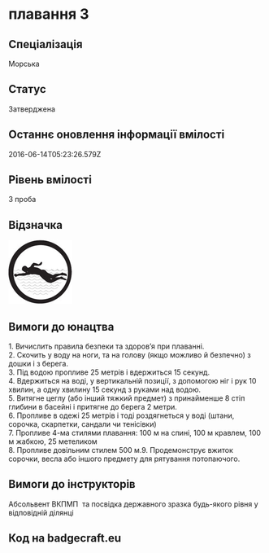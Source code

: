 # плавання 3

## Спеціалізація

Морська

## Статус

Затверджена

## Останнє оновлення інформації вмілості

2016-06-14T05:23:26.579Z

## Рівень вмілості

3 проба

## Відзначка

![Відзначка](../images/plavannia_III/5409254984_7ff8c4c71d_m.jpg)

## Вимоги до юнацтва

<span>1. Вичислить правила безпеки та здоров’я при плаванні.<br>2. Скочить у воду на ноги, та на голову (якщо можливо й безпечно) з дошки і з берега.<br>3. Під водою пропливе 25 метрів і вдержиться 15 секунд.<br>4. Вдержиться на воді, у вертикальній позиції, з допомогою ніг і рук 10 хвилин, а одну хвилину 15 секунд з руками над водою.<br>5. Витягне цеглу (або інший тяжкий предмет) з принайменше 8 стіп глибини в басейні і притягне до берега 2 метри.<br>6. Пропливе в одежі 25 метрів і тоді роздягнеться у воді (штани, сорочка, скарпетки, сандали чи тенісівки)<br>7. Пропливе 4-ма стилями плавання: 100 м на спині, 100 м кравлем, 100 м жабкою, 25 метеликом<br>8. Пропливе довільним стилем 500 м.9. Продемонструє вжиток сорочки, весла або іншого предмету для рятування потопаючого.</span>

## Вимоги до інструкторів

Абсольвент ВКПМП &nbsp;та посвідка державного зразка будь-якого рівня у відповідній ділянці

## Код на badgecraft.eu

